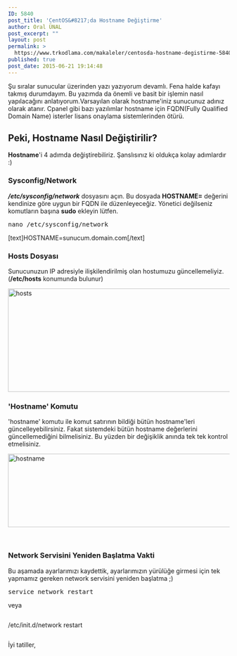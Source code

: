 ```yaml
---
ID: 5840
post_title: 'CentOS&#8217;da Hostname Değiştirme'
author: Oral ÜNAL
post_excerpt: ""
layout: post
permalink: >
  https://www.trkodlama.com/makaleler/centosda-hostname-degistirme-5840.html
published: true
post_date: 2015-06-21 19:14:48
---
```

Şu sıralar sunucular üzerinden yazı yazıyorum devamlı. Fena halde kafayı takmış durumdayım. Bu yazımda da önemli ve basit bir işlemin nasıl yapılacağını anlatıyorum.Varsayılan olarak hostname'iniz sunucunuz adınız olarak atanır. Cpanel gibi bazı yazılımlar hostname için FQDN(Fully Qualified Domain Name) isterler lisans onaylama sistemlerinden ötürü.

<h2>Peki, Hostname Nasıl Değiştirilir?</h2>

<strong>Hostname</strong>'i 4 adımda değiştirebiliriz. Şanslısınız ki oldukça kolay adımlardır :)

<h3>Sysconfig/Network</h3>

<em><strong>/etc/sysconfig/network</strong></em> dosyasını açın. Bu dosyada <strong>HOSTNAME=</strong> değerini kendinize göre uygun bir FQDN ile düzenleyeceğiz. Yönetici değilseniz komutların başına <strong>sudo</strong> ekleyin lütfen.

<pre class="lang:bash decode:1 " >nano /etc/sysconfig/network</pre>

[text]HOSTNAME=sunucum.domain.com[/text]

<h3>Hosts Dosyası</h3>

Sunucunuzun IP adresiyle ilişkilendirilmiş olan hostumuzu güncellemeliyiz. (<strong>/etc/hosts</strong> konumunda bulunur)

<a href="http://www.trkodlama.com/wp-content/uploads/2015/06/hosts.png"><img class="aligncenter size-full wp-image-5842" src="http://www.trkodlama.com/wp-content/uploads/2015/06/hosts.png" alt="hosts" width="636" height="235" /></a>

<h3>'Hostname' Komutu</h3>

'hostname' komutu ile komut satırının bildiği bütün hostname'leri güncelleyebilirsiniz. Fakat sistemdeki bütün hostname değerlerini güncellemediğini bilmelisiniz. Bu yüzden bir değişiklik anında tek tek kontrol etmelisiniz.

<a href="http://www.trkodlama.com/wp-content/uploads/2015/06/hostname.png"><img class="aligncenter size-full wp-image-5843" src="http://www.trkodlama.com/wp-content/uploads/2015/06/hostname.png" alt="hostname" width="620" height="167" /></a>

&nbsp;

<h3>Network Servisini Yeniden Başlatma Vakti</h3>

Bu aşamada ayarlarımızı kaydettik, ayarlarımızın yürülüğe girmesi için tek yapmamız gereken network servisini yeniden başlatma ;)

<pre class="lang:bash decode:1 " >service network restart</pre>

veya

<pre class="lang:bash decode:1 " ></pre>/etc/init.d/network restart<pre class="lang:bash decode:1 " ></pre>

İyi tatiller,

&nbsp;
